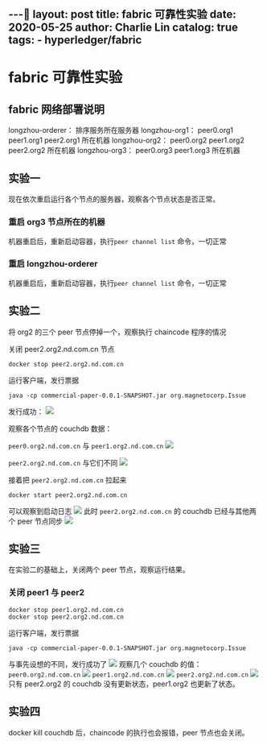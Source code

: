 ---
layout:     post
title:      fabric  可靠性实验
date:       2020-05-25
author:     Charlie Lin
catalog:    true
tags:
     - hyperledger/fabric
--

# fabric 可靠性实验

## fabric 网络部署说明
longzhou-orderer： 排序服务所在服务器
longzhou-org1： peer0.org1 peer1.org1 peer2.org1 所在机器
longzhou-org2： peer0.org2 peer1.org2 peer2.org2 所在机器
longzhou-org3： peer0.org3 peer1.org3 所在机器

## 实验一
现在依次重启运行各个节点的服务器，观察各个节点状态是否正常。

### 重启 org3 节点所在的机器
机器重启后，重新启动容器，执行`peer channel list` 命令，一切正常

### 重启 longzhou-orderer
机器重启后，重新启动容器，执行`peer channel list` 命令，一切正常


## 实验二
将 org2 的三个 peer 节点停掉一个，观察执行 chaincode 程序的情况

关闭 peer2.org2.nd.com.cn 节点
```shell
docker stop peer2.org2.nd.com.cn
```
运行客户端，发行票据
```shell
java -cp commercial-paper-0.0.1-SNAPSHOT.jar org.magnetocorp.Issue
``` 
发行成功：
![](https://tva1.sinaimg.cn/large/007S8ZIlgy1gfoev3x1f5j30ph061djz.jpg)

观察各个节点的 couchdb 数据：

`peer0.org2.nd.com.cn` 与 `peer1.org2.nd.com.cn`
![](https://tva1.sinaimg.cn/large/007S8ZIlgy1gfof4f2kmaj30c60d00tu.jpg)

`peer2.org2.nd.com.cn` 与它们不同
![](https://tva1.sinaimg.cn/large/007S8ZIlgy1gfof6f50rbj30bp0cxmy9.jpg)

接着把 `peer2.org2.nd.com.cn` 拉起来
```shell
docker start peer2.org2.nd.com.cn
``` 
可以观察到启动日志
![](https://tva1.sinaimg.cn/large/007S8ZIlgy1gfofh2o1izj31h205uwnl.jpg)
此时 `peer2.org2.nd.com.cn` 的 couchdb 已经与其他两个 peer 节点同步
![](https://tva1.sinaimg.cn/large/007S8ZIlgy1gfofjugnvyj30bh0cpjsh.jpg)

## 实验三

在实验二的基础上，关闭两个 peer 节点，观察运行结果。
### 关闭 peer1 与 peer2
```shell
docker stop peer1.org2.nd.com.cn
docker stop peer2.org2.nd.com.cn
``` 
运行客户端，发行票据
```shell
java -cp commercial-paper-0.0.1-SNAPSHOT.jar org.magnetocorp.Issue
``` 
与事先设想的不同，发行成功了
![](https://tva1.sinaimg.cn/large/007S8ZIlgy1gfog6wdwejj30mn061wi9.jpg)
观察几个 couchdb 的值：
`peer0.org2.nd.com.cn`
![](https://tva1.sinaimg.cn/large/007S8ZIlgy1gfog7zz205j30ci0crt9u.jpg)
`peer1.org2.nd.com.cn`
![](https://tva1.sinaimg.cn/large/007S8ZIlgy1gfog8lm89tj30cb0cqab6.jpg)
`peer2.org2.nd.com.cn`
![](https://tva1.sinaimg.cn/large/007S8ZIlgy1gfog9e0jpoj30b80cumy8.jpg)
只有 peer2.org2 的 couchdb 没有更新状态，peer1.org2 也更新了状态。
## 实验四

docker kill couchdb 后，chaincode 的执行也会报错，peer 节点也会关闭。